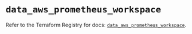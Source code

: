 # `data_aws_prometheus_workspace`

Refer to the Terraform Registry for docs: [`data_aws_prometheus_workspace`](https://registry.terraform.io/providers/hashicorp/aws/4.54.0/docs/data-sources/prometheus_workspace).
